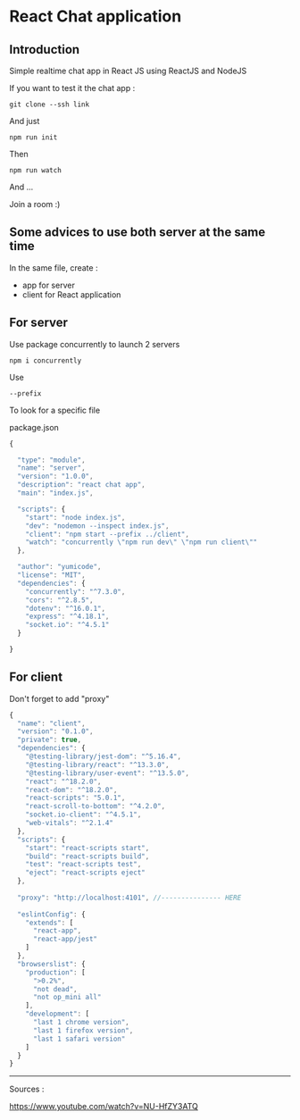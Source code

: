 # React Chat application

## Introduction

Simple realtime chat app in React JS using ReactJS and NodeJS

If you want to test it the chat app :

```
git clone --ssh link
```

And just 

```
npm run init
```

Then 

```
npm run watch
```

And ...

Join a room :)

## Some advices to use both server at the same time

In the same file, create :

- app for server
- client for React application

## For server

Use package concurrently to launch 2 servers 

```
npm i concurrently
```

Use

```
--prefix
```

To look for a specific file


package.json

```js
{

  "type": "module",
  "name": "server",
  "version": "1.0.0",
  "description": "react chat app",
  "main": "index.js",

  "scripts": {
    "start": "node index.js",
    "dev": "nodemon --inspect index.js",
    "client": "npm start --prefix ../client",
    "watch": "concurrently \"npm run dev\" \"npm run client\""
  },

  "author": "yumicode",
  "license": "MIT",
  "dependencies": {
    "concurrently": "^7.3.0",
    "cors": "^2.8.5",
    "dotenv": "^16.0.1",
    "express": "^4.18.1",
    "socket.io": "^4.5.1"
  }

}
```

## For client

Don't forget to add "proxy"

```js
{
  "name": "client",
  "version": "0.1.0",
  "private": true,
  "dependencies": {
    "@testing-library/jest-dom": "^5.16.4",
    "@testing-library/react": "^13.3.0",
    "@testing-library/user-event": "^13.5.0",
    "react": "^18.2.0",
    "react-dom": "^18.2.0",
    "react-scripts": "5.0.1",
    "react-scroll-to-bottom": "^4.2.0",
    "socket.io-client": "^4.5.1",
    "web-vitals": "^2.1.4"
  },
  "scripts": {
    "start": "react-scripts start",
    "build": "react-scripts build",
    "test": "react-scripts test",
    "eject": "react-scripts eject"
  },
  
  "proxy": "http://localhost:4101", //--------------- HERE
  
  "eslintConfig": {
    "extends": [
      "react-app",
      "react-app/jest"
    ]
  },
  "browserslist": {
    "production": [
      ">0.2%",
      "not dead",
      "not op_mini all"
    ],
    "development": [
      "last 1 chrome version",
      "last 1 firefox version",
      "last 1 safari version"
    ]
  }
}
```


___ 

Sources : 

https://www.youtube.com/watch?v=NU-HfZY3ATQ